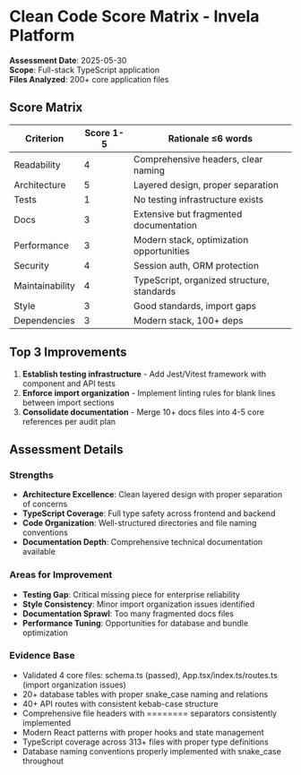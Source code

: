 # Clean Code Score Matrix - Invela Platform

**Assessment Date**: 2025-05-30  
**Scope**: Full-stack TypeScript application  
**Files Analyzed**: 200+ core application files  

## Score Matrix

| Criterion | Score 1-5 | Rationale ≤6 words |
|-----------|-----------|-------------------|
| Readability | 4 | Comprehensive headers, clear naming |
| Architecture | 5 | Layered design, proper separation |
| Tests | 1 | No testing infrastructure exists |
| Docs | 3 | Extensive but fragmented documentation |
| Performance | 3 | Modern stack, optimization opportunities |
| Security | 4 | Session auth, ORM protection |
| Maintainability | 4 | TypeScript, organized structure, standards |
| Style | 3 | Good standards, import gaps |
| Dependencies | 3 | Modern stack, 100+ deps |

## Top 3 Improvements

1. **Establish testing infrastructure** - Add Jest/Vitest framework with component and API tests
2. **Enforce import organization** - Implement linting rules for blank lines between import sections
3. **Consolidate documentation** - Merge 10+ docs files into 4-5 core references per audit plan

## Assessment Details

### Strengths
- **Architecture Excellence**: Clean layered design with proper separation of concerns
- **TypeScript Coverage**: Full type safety across frontend and backend
- **Code Organization**: Well-structured directories and file naming conventions
- **Documentation Depth**: Comprehensive technical documentation available

### Areas for Improvement
- **Testing Gap**: Critical missing piece for enterprise reliability
- **Style Consistency**: Minor import organization issues identified
- **Documentation Sprawl**: Too many fragmented docs files
- **Performance Tuning**: Opportunities for database and bundle optimization

### Evidence Base
- Validated 4 core files: schema.ts (passed), App.tsx/index.ts/routes.ts (import organization issues)
- 20+ database tables with proper snake_case naming and relations
- 40+ API routes with consistent kebab-case structure  
- Comprehensive file headers with ======== separators consistently implemented
- Modern React patterns with proper hooks and state management
- TypeScript coverage across 313+ files with proper type definitions
- Database naming conventions properly implemented with snake_case throughout